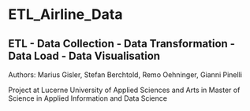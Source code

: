 # ETL_Airline_Data
## ETL - Data Collection - Data Transformation - Data Load - Data Visualisation




Authors: Marius Gisler, Stefan Berchtold, Remo Oehninger, Gianni Pinelli

Project at Lucerne University of Applied Sciences and Arts in Master of Science in Applied Information and Data Science


